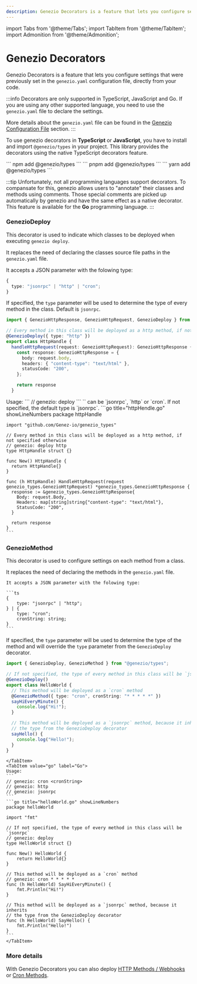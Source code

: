 ```yaml
---
description: Genezio Decorators is a feature that lets you configure settings that were previously set in the genezio.yaml configuration file, directly from your code.
---
```


import Tabs from '@theme/Tabs';
import TabItem from '@theme/TabItem';
import Admonition from '@theme/Admonition';

# Genezio Decorators

<head>
  <title>Genezio Decorators</title>
</head>

Genezio Decorators is a feature that lets you configure settings that were previously set in the `genezio.yaml` configuration file, directly from your code.

:::info
Decorators are only supported in TypeScript, JavaScript and Go. If you are using any other supported language, you need to use the `genezio.yaml` file to declare the settings.

More details about the `genezio.yaml` file can be found in the [Genezio Configuration File](/docs/project-structure/genezio-configuration-file) section.
:::

To use genezio decorators in **TypeScript** or **JavaScript**, you have to install and import `@genezio/types` in your project. This library provides the decorators using the native TypeScript decorators feature.

<Tabs>
  <TabItem className="tab-item" value="npm" label="npm">
    ```
    npm add @genezio/types
    ```
  </TabItem>
  <TabItem className="tab-item" value="pnpm" label="pnpm">
    ```
    pnpm add @genezio/types
    ```
  </TabItem>
  <TabItem  className="tab-item" value="yarn" label="yarn">
    ```
    yarn add @genezio/types
    ```
  </TabItem>
</Tabs>

:::tip
Unfortunately, not all programming languages support decorators. To compansate for this, genezio allows users to "annotate" their classes and methods using comments.
Those special comments are picked up automatically by genezio and have the same effect as a native decorator. This feature is available for the **Go** programming language.
:::

### GenezioDeploy

This decorator is used to indicate which classes to be deployed when executing `genezio deploy`.

It replaces the need of declaring the classes source file paths in the `genezio.yaml` file.

<Tabs groupId="languages">
  <TabItem value="ts" label="TypeScript">
It accepts a JSON parameter with the folowing type:

```ts
{
  type: "jsonrpc" | "http" | "cron";
}
```

If specified, the `type` parameter will be used to determine the type of every method in the class. Default is `jsonrpc`.

```ts title="index.ts" showLineNumbers
import { GenezioHttpResponse, GenezioHttpRequest, GenezioDeploy } from "@genezio/types";

// Every method in this class will be deployed as a http method, if not specified otherwise
@GenezioDeploy({ type: "http" })
export class HttpHandle {
  handleHttpRequest(request: GenezioHttpRequest): GenezioHttpResponse {
    const response: GenezioHttpResponse = {
      body: request.body,
      headers: { "content-type": "text/html" },
      statusCode: "200",
    };

    return response
  }
```

  </TabItem>
  <TabItem value="go" label="Go">
    Usage:
    ```
    // genezio: deploy <type>
    ```
    `<type>` can be `jsonrpc`, `http` or `cron`. If not specified, the default type is `jsonrpc`.
    ```go title="httpHendle.go" showLineNumbers
    package httpHandle

    import "github.com/Genez-io/genezio_types"

    // Every method in this class will be deployed as a http method, if not specified otherwise
    // genezio: deploy http
    type HttpHandle struct {}

    func New() HttpHandle {
      return HttpHandle{}
    }

    func (h HttpHandle) HandleHttpRequest(request genezio_types.GenezioHttpRequest) *genezio_types.GenezioHttpResponse {
      response := &genezio_types.GenezioHttpResponse{
        Body: request.Body,
        Headers: map[string]string{"content-type": "text/html"},
        StatusCode: "200",
      }

      return response
    }
    ```

  </TabItem>
</Tabs>

### GenezioMethod

This decorator is used to configure settings on each method from a class.

It replaces the need of declaring the methods in the `genezio.yaml` file.

<Tabs groupId="languages">
    <TabItem value="ts" label="TypeScript">

    It accepts a JSON parameter with the folowing type:

    ```ts
    {
        type: "jsonrpc" | "http";
    } | {
        type: "cron";
        cronString: string;
    }
    ```

If specified, the `type` parameter will be used to determine the type of the method and will override the `type` parameter from the `GenezioDeploy` decorator.

```ts title="index.ts" showLineNumbers
import { GenezioDeploy, GenezioMethod } from "@genezio/types";

// If not specified, the type of every method in this class will be `jsonrpc`
@GenezioDeploy()
export class HelloWorld {
  // This method will be deployed as a `cron` method
  @GenezioMethod({ type: "cron", cronString: "* * * * *" })
  sayHiEveryMinute() {
    console.log("Hi!");
  }

  // This method will be deployed as a `jsonrpc` method, because it inherits
  // the type from the GenezioDeploy decorator
  sayHello() {
    console.log("Hello!");
  }
}
```

    </TabItem>
    <TabItem value="go" label="Go">
    Usage:
    ```
    // genezio: cron <cronString>
    // genezio: http
    // genezio: jsonrpc
    ```
    ```go title="helloWorld.go" showLineNumbers
    package helloWorld

    import "fmt"

    // If not specified, the type of every method in this class will be `jsonrpc`
    // genezio: deploy
    type HelloWorld struct {}

    func New() HelloWorld {
        return HelloWorld{}
    }

    // This method will be deployed as a `cron` method
    // genezio: cron * * * * *
    func (h HelloWorld) SayHiEveryMinute() {
        fmt.Println("Hi!")
    }

    // This method will be deployed as a `jsonrpc` method, because it inherits
    // the type from the GenezioDeploy decorator
    func (h HelloWorld) SayHello() {
        fmt.Println("Hello!")
    }
    ```
    </TabItem>

</Tabs>

### More details

With Genezio Decorators you can also deploy [HTTP Methods / Webhooks](/docs/features/http-methods-webhooks) or [Cron Methods](/docs/features/cron-methods).
